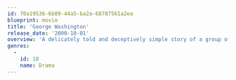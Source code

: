 ```yaml
---
id: 70a19536-6b09-44a5-ba2a-68787561a2ea
blueprint: movie
title: 'George Washington'
release_date: '2000-10-01'
overview: 'A delicately told and deceptively simple story of a group of children in a depressed small town who band together to cover up a tragic mistake.'
genres:
  -
    id: 18
    name: Drama
---
```

